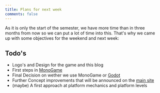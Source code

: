 ```yaml
---
title: Plans for next week
comments: false
---
```

As it is only the start of the semester, we have more time than in three months from now so we can put a lot of time into this.
That's why we came up with some objectives for the weekend and next week:

## Todo's
- Logo's and Design for the game and this blog
- First steps in [MonoGame](https://www.monogame.net/)
- Final Decision on wether we use MonoGame or [Godot](https://godotengine.org/)
- Further Concept improvements that will be announced on the [main site](_index.md)
- (maybe) A first approach at platform mechanics and platform levels 
